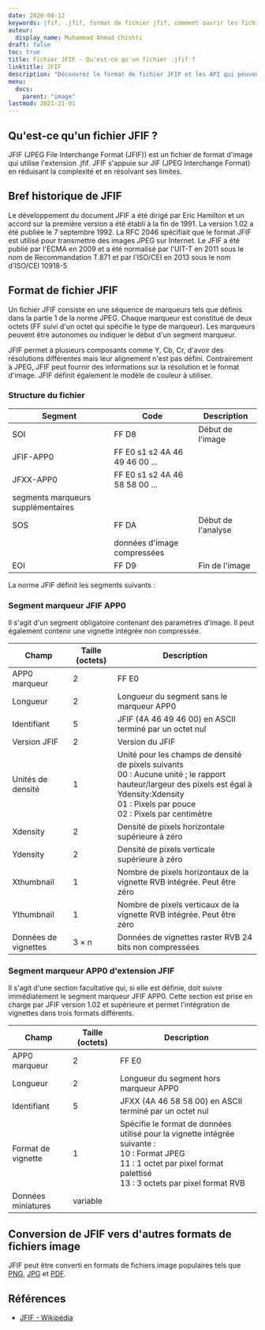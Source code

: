 ```yaml
---
date: 2020-08-12
keywords: jfif, .jfif, format de fichier jfif, comment ouvrir les fichiers jfif, extension .jfif, extension jfif
auteur:
  display_name: Muhammad Ahmad Chishti
draft: false
toc: true
title: Fichier JFIF - Qu'est-ce qu'un fichier .jfif ?
linktitle: JFIF
description: "Découvrez le format de fichier JFIF et les API qui peuvent créer et ouvrir des fichiers JFIF."
menu:
  docs:
    parent: "image"
lastmod: 2021-21-01
---
```


## Qu'est-ce qu'un fichier JFIF ?

JFIF (JPEG File Interchange Format (JFIF)) est un fichier de format d'image qui utilise l'extension .jfif. JFIF s'appuie sur JIF (JPEG Interchange Format) en réduisant la complexité et en résolvant ses limites.

## Bref historique de JFIF

Le développement du document JFIF a été dirigé par Eric Hamilton et un accord sur la première version a été établi à la fin de 1991. La version 1.02 a été publiée le 7 septembre 1992. La RFC 2046 spécifiait que le format JFIF est utilisé pour transmettre des images JPEG sur Internet. Le JFIF a été publié par l'ECMA en 2009 et a été normalisé par l'UIT-T en 2011 sous le nom de Recommandation T.871 et par l'ISO/CEI en 2013 sous le nom d'ISO/CEI 10918-5

## Format de fichier JFIF ##

Un fichier JFIF consiste en une séquence de marqueurs tels que définis dans la partie 1 de la norme JPEG. Chaque marqueur est constitué de deux octets (FF suivi d'un octet qui spécifie le type de marqueur). Les marqueurs peuvent être autonomes ou indiquer le début d'un segment marqueur.

JFIF permet à plusieurs composants comme Y, Cb, Cr, d'avoir des résolutions différentes mais leur alignement n'est pas défini. Contrairement à JPEG, JFIF peut fournir des informations sur la résolution et le format d'image. JFIF définit également le modèle de couleur à utiliser.

### Structure du fichier ##

|Segment|Code|Description|
|---|---|---|
|SOI|FF D8|Début de l'image|
|JFIF-APP0|FF E0 s1 s2 4A 46 49 46 00 ...||
|JFXX-APP0|FF E0 s1 s2 4A 46 58 58 00 ...||
|segments marqueurs supplémentaires|
|SOS|FF DA|Début de l'analyse|
||données d'image compressées||
|EOI|FF D9|Fin de l'image|

La norme JFIF définit les segments suivants :

### Segment marqueur JFIF APP0 ###

Il s'agit d'un segment obligatoire contenant des paramètres d'image. Il peut également contenir une vignette intégrée non compressée.

|Champ|Taille (octets)|Description|
|---|---|---|
|APP0 marqueur|2|FF E0|
|Longueur|2|Longueur du segment sans le marqueur APP0|
|Identifiant|5|JFIF (4A 46 49 46 00) en ASCII terminé par un octet nul|
|Version JFIF|2|Version du JFIF|
|Unités de densité|1|Unité pour les champs de densité de pixels suivants</br> 00 : Aucune unité ; le rapport hauteur/largeur des pixels est égal à Ydensity:Xdensity</br> 01 : Pixels par pouce</br> 02 : Pixels par centimètre |
|Xdensity|2|Densité de pixels horizontale supérieure à zéro|
|Ydensity|2|Densité de pixels verticale supérieure à zéro|
|Xthumbnail|1|Nombre de pixels horizontaux de la vignette RVB intégrée. Peut être zéro |
|Ythumbnail|1|Nombre de pixels verticaux de la vignette RVB intégrée. Peut être zéro |
|Données de vignettes|3 × n|Données de vignettes raster RVB 24 bits non compressées|

### Segment marqueur APP0 d'extension JFIF ###

Il s'agit d'une section facultative qui, si elle est définie, doit suivre immédiatement le segment marqueur JFIF APP0. Cette section est prise en charge par JFIF version 1.02 et supérieure et permet l'intégration de vignettes dans trois formats différents.

|Champ|Taille (octets)|Description|
|---|---|---|
|APP0 marqueur|2|FF E0|
|Longueur|2|Longueur du segment hors marqueur APP0|
|Identifiant|5|JFXX (4A 46 58 58 00) en ASCII terminé par un octet nul|
|Format de vignette|1|Spécifie le format de données utilisé pour la vignette intégrée suivante :</br> 10 : Format JPEG</br> 11 : 1 octet par pixel format palettisé</br> 13 : 3 octets par pixel format RVB |
|Données miniatures|variable||

## Conversion de JFIF vers d'autres formats de fichiers image

JFIF peut être converti en formats de fichiers image populaires tels que [PNG](/fr/image/png/), [JPG](/fr/image/jpeg/) et [PDF](/fr/pdf/).

## Références ##

- [JFIF - Wikipédia](https://en.wikipedia.org/wiki/JPEG_File_Interchange_Format#History)

